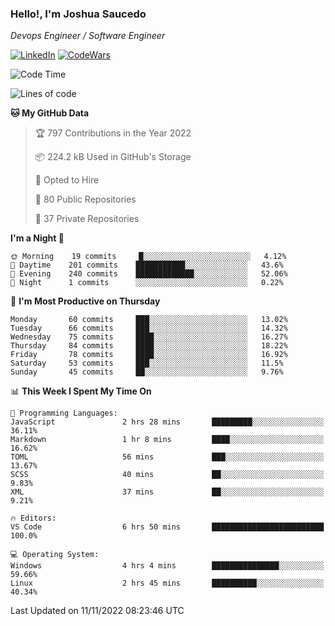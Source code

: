 ### Hello!, I'm Joshua Saucedo
*Devops Engineer / Software Engineer*  

[![LinkedIn](https://img.shields.io/badge/LinkedIn-0073b1?logo=linkedin&style=flat-square&logoColor=white)](https://www.linkedin.com/in/joshua-nathanael-saucedo-uriarte-bb0336169/)
[![CodeWars](https://www.codewars.com/users/joshuansu0897/badges/micro)](https://www.codewars.com/users/joshuansu0897)

<!--START_SECTION:waka-->
![Code Time](http://img.shields.io/badge/Code%20Time-268%20hrs%2057%20mins-blue)

![Lines of code](https://img.shields.io/badge/From%20Hello%20World%20I%27ve%20Written-2%20Million%20lines%20of%20code-blue)

**🐱 My GitHub Data** 

> 🏆 797 Contributions in the Year 2022
 > 
> 📦 224.2 kB Used in GitHub's Storage 
 > 
> 💼 Opted to Hire
 > 
> 📜 80 Public Repositories 
 > 
> 🔑 37 Private Repositories  
 > 
**I'm a Night 🦉** 

```text
🌞 Morning    19 commits     █░░░░░░░░░░░░░░░░░░░░░░░░   4.12% 
🌆 Daytime    201 commits    ███████████░░░░░░░░░░░░░░   43.6% 
🌃 Evening    240 commits    █████████████░░░░░░░░░░░░   52.06% 
🌙 Night      1 commits      ░░░░░░░░░░░░░░░░░░░░░░░░░   0.22%

```
📅 **I'm Most Productive on Thursday** 

```text
Monday       60 commits     ███░░░░░░░░░░░░░░░░░░░░░░   13.02% 
Tuesday      66 commits     ███░░░░░░░░░░░░░░░░░░░░░░   14.32% 
Wednesday    75 commits     ████░░░░░░░░░░░░░░░░░░░░░   16.27% 
Thursday     84 commits     ████░░░░░░░░░░░░░░░░░░░░░   18.22% 
Friday       78 commits     ████░░░░░░░░░░░░░░░░░░░░░   16.92% 
Saturday     53 commits     ███░░░░░░░░░░░░░░░░░░░░░░   11.5% 
Sunday       45 commits     ██░░░░░░░░░░░░░░░░░░░░░░░   9.76%

```


📊 **This Week I Spent My Time On** 

```text
💬 Programming Languages: 
JavaScript               2 hrs 28 mins       █████████░░░░░░░░░░░░░░░░   36.11% 
Markdown                 1 hr 8 mins         ████░░░░░░░░░░░░░░░░░░░░░   16.62% 
TOML                     56 mins             ███░░░░░░░░░░░░░░░░░░░░░░   13.67% 
SCSS                     40 mins             ██░░░░░░░░░░░░░░░░░░░░░░░   9.83% 
XML                      37 mins             ██░░░░░░░░░░░░░░░░░░░░░░░   9.21%

🔥 Editors: 
VS Code                  6 hrs 50 mins       █████████████████████████   100.0%

💻 Operating System: 
Windows                  4 hrs 4 mins        ███████████████░░░░░░░░░░   59.66% 
Linux                    2 hrs 45 mins       ██████████░░░░░░░░░░░░░░░   40.34%

```


 Last Updated on 11/11/2022 08:23:46 UTC
<!--END_SECTION:waka-->
